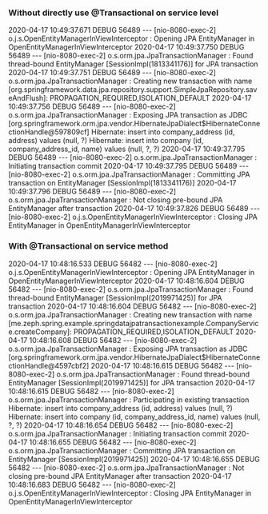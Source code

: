 ### Without directly use @Transactional on service level
2020-04-17 10:49:37.671 DEBUG 56489 --- [nio-8080-exec-2] o.j.s.OpenEntityManagerInViewInterceptor : Opening JPA EntityManager in OpenEntityManagerInViewInterceptor
2020-04-17 10:49:37.750 DEBUG 56489 --- [nio-8080-exec-2] o.s.orm.jpa.JpaTransactionManager        : Found thread-bound EntityManager [SessionImpl(1813341176<open>)] for JPA transaction
2020-04-17 10:49:37.751 DEBUG 56489 --- [nio-8080-exec-2] o.s.orm.jpa.JpaTransactionManager        : Creating new transaction with name [org.springframework.data.jpa.repository.support.SimpleJpaRepository.saveAndFlush]: PROPAGATION_REQUIRED,ISOLATION_DEFAULT
2020-04-17 10:49:37.756 DEBUG 56489 --- [nio-8080-exec-2] o.s.orm.jpa.JpaTransactionManager        : Exposing JPA transaction as JDBC [org.springframework.orm.jpa.vendor.HibernateJpaDialect$HibernateConnectionHandle@597809cf]
Hibernate: insert into company_address (id, address) values (null, ?)
Hibernate: insert into company (id, company_address_id, name) values (null, ?, ?)
2020-04-17 10:49:37.795 DEBUG 56489 --- [nio-8080-exec-2] o.s.orm.jpa.JpaTransactionManager        : Initiating transaction commit
2020-04-17 10:49:37.795 DEBUG 56489 --- [nio-8080-exec-2] o.s.orm.jpa.JpaTransactionManager        : Committing JPA transaction on EntityManager [SessionImpl(1813341176<open>)]
2020-04-17 10:49:37.796 DEBUG 56489 --- [nio-8080-exec-2] o.s.orm.jpa.JpaTransactionManager        : Not closing pre-bound JPA EntityManager after transaction
2020-04-17 10:49:37.826 DEBUG 56489 --- [nio-8080-exec-2] o.j.s.OpenEntityManagerInViewInterceptor : Closing JPA EntityManager in OpenEntityManagerInViewInterceptor

### With @Transactional on service method
2020-04-17 10:48:16.533 DEBUG 56482 --- [nio-8080-exec-2] o.j.s.OpenEntityManagerInViewInterceptor : Opening JPA EntityManager in OpenEntityManagerInViewInterceptor
2020-04-17 10:48:16.604 DEBUG 56482 --- [nio-8080-exec-2] o.s.orm.jpa.JpaTransactionManager        : Found thread-bound EntityManager [SessionImpl(2019971425<open>)] for JPA transaction
2020-04-17 10:48:16.604 DEBUG 56482 --- [nio-8080-exec-2] o.s.orm.jpa.JpaTransactionManager        : Creating new transaction with name [me.zeph.spring.example.springdatajpatransactionexample.CompanyService.createCompany]: PROPAGATION_REQUIRED,ISOLATION_DEFAULT
2020-04-17 10:48:16.608 DEBUG 56482 --- [nio-8080-exec-2] o.s.orm.jpa.JpaTransactionManager        : Exposing JPA transaction as JDBC [org.springframework.orm.jpa.vendor.HibernateJpaDialect$HibernateConnectionHandle@4597cbf2]
2020-04-17 10:48:16.615 DEBUG 56482 --- [nio-8080-exec-2] o.s.orm.jpa.JpaTransactionManager        : Found thread-bound EntityManager [SessionImpl(2019971425<open>)] for JPA transaction
2020-04-17 10:48:16.615 DEBUG 56482 --- [nio-8080-exec-2] o.s.orm.jpa.JpaTransactionManager        : Participating in existing transaction
Hibernate: insert into company_address (id, address) values (null, ?)
Hibernate: insert into company (id, company_address_id, name) values (null, ?, ?)
2020-04-17 10:48:16.654 DEBUG 56482 --- [nio-8080-exec-2] o.s.orm.jpa.JpaTransactionManager        : Initiating transaction commit
2020-04-17 10:48:16.655 DEBUG 56482 --- [nio-8080-exec-2] o.s.orm.jpa.JpaTransactionManager        : Committing JPA transaction on EntityManager [SessionImpl(2019971425<open>)]
2020-04-17 10:48:16.655 DEBUG 56482 --- [nio-8080-exec-2] o.s.orm.jpa.JpaTransactionManager        : Not closing pre-bound JPA EntityManager after transaction
2020-04-17 10:48:16.683 DEBUG 56482 --- [nio-8080-exec-2] o.j.s.OpenEntityManagerInViewInterceptor : Closing JPA EntityManager in OpenEntityManagerInViewInterceptor

